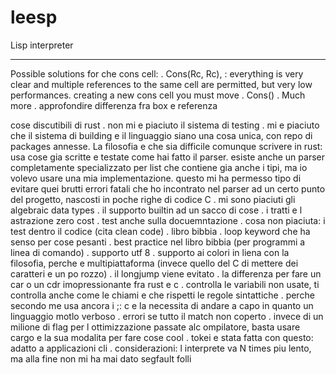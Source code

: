 # leesp
Lisp interpreter

----
Possible solutions for che cons cell:
. Cons(Rc<Cell>, Rc<Cell>), : everything is very clear and multiple references to the same cell are permitted, but very low performances. creating a new cons cell you must move
. Cons()
. Much more
. approfondire differenza fra box e referenza

cose discutibili di rust
. non mi e piaciuto il sistema di testing
. mi e piaciuto che il sistema di building e il linguaggio siano una cosa unica, con repo di packages annesse. La filosofia e che sia difficile comunque scrivere in rust: usa cose gia scritte e testate come hai fatto il parser. esiste anche un parser completamente specializzato per list che contiene gia anche i tipi, ma io volevo usare una mia implementazione. questo mi ha permesso tipo di evitare quei brutti errori fatali che ho incontrato nel parser ad un certo punto del progetto, nascosti in poche righe di codice C
. mi sono piaciuti gli algebraic data types
. il supporto builtin ad un sacco di cose
. i tratti e l astrazione zero cost
. test anche sulla docuemntazione
. cosa non piaciuta: i test dentro il codice (cita clean code)
. libro bibbia
. loop keyword che ha senso per cose pesanti
. best practice nel libro bibbia (per programmi a linea di comando)
. supporto utf 8
. supporto ai colori in liena con la filosofia, perche e multipiattaforma (invece quello del C di mettere dei caratteri e un po rozzo)
. il longjump viene evitato
. la differenza per fare un car o un cdr imopressionante fra rust e c
. controlla le variabili non usate, ti controlla anche come le chiami e che rispetti le regole sintattiche
. perche secondo me usa ancora i ;: c e la necessita di andare a capo in quanto un linguaggio motlo verboso
. errori se tutto il match non coperto
. invece di un milione di flag per l ottimizzazione passate alc ompilatore, basta usare cargo e la sua modalita per fare cose cool
. tokei e stata fatta con questo: adatto a applicazioni cli
. considerazioni: l interprete va N times piu lento, ma alla fine non mi ha mai dato segfault folli